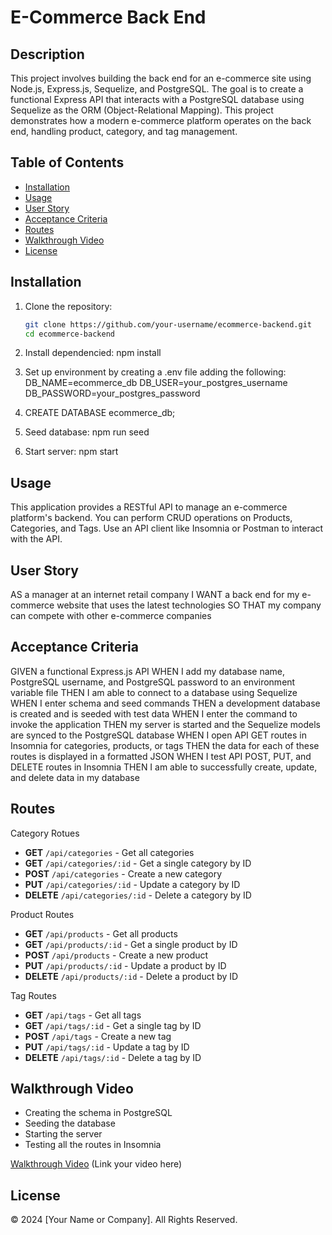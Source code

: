 # E-Commerce Back End

## Description

This project involves building the back end for an e-commerce site using Node.js, Express.js, Sequelize, and PostgreSQL. The goal is to create a functional Express API that interacts with a PostgreSQL database using Sequelize as the ORM (Object-Relational Mapping). This project demonstrates how a modern e-commerce platform operates on the back end, handling product, category, and tag management.

## Table of Contents

- [Installation](#installation)
- [Usage](#usage)
- [User Story](#user-story)
- [Acceptance Criteria](#acceptance-criteria)
- [Routes](#routes)
- [Walkthrough Video](#walkthrough-video)
- [License](#license)

## Installation

1. Clone the repository:

   ```bash
   git clone https://github.com/your-username/ecommerce-backend.git
   cd ecommerce-backend

2. Install dependencied:
    npm install
3. Set up environment by creating a .env file adding the following: 
        DB_NAME=ecommerce_db
        DB_USER=your_postgres_username
        DB_PASSWORD=your_postgres_password

4. CREATE DATABASE ecommerce_db;

5. Seed database: npm run seed

6. Start server: npm start


## Usage 
This application provides a RESTful API to manage an e-commerce platform's backend. You can perform CRUD operations on Products, Categories, and Tags. Use an API client like Insomnia or Postman to interact with the API.

## User Story
AS a manager at an internet retail company
I WANT a back end for my e-commerce website that uses the latest technologies
SO THAT my company can compete with other e-commerce companies

## Acceptance Criteria 
GIVEN a functional Express.js API
WHEN I add my database name, PostgreSQL username, and PostgreSQL password to an environment variable file
THEN I am able to connect to a database using Sequelize
WHEN I enter schema and seed commands
THEN a development database is created and is seeded with test data
WHEN I enter the command to invoke the application
THEN my server is started and the Sequelize models are synced to the PostgreSQL database
WHEN I open API GET routes in Insomnia for categories, products, or tags
THEN the data for each of these routes is displayed in a formatted JSON
WHEN I test API POST, PUT, and DELETE routes in Insomnia
THEN I am able to successfully create, update, and delete data in my database

## Routes
Category Rotues
- **GET** `/api/categories` - Get all categories
- **GET** `/api/categories/:id` - Get a single category by ID
- **POST** `/api/categories` - Create a new category
- **PUT** `/api/categories/:id` - Update a category by ID
- **DELETE** `/api/categories/:id` - Delete a category by ID

Product Routes
- **GET** `/api/products` - Get all products
- **GET** `/api/products/:id` - Get a single product by ID
- **POST** `/api/products` - Create a new product
- **PUT** `/api/products/:id` - Update a product by ID
- **DELETE** `/api/products/:id` - Delete a product by ID

Tag Routes
- **GET** `/api/tags` - Get all tags
- **GET** `/api/tags/:id` - Get a single tag by ID
- **POST** `/api/tags` - Create a new tag
- **PUT** `/api/tags/:id` - Update a tag by ID
- **DELETE** `/api/tags/:id` - Delete a tag by ID

## Walkthrough Video 
- Creating the schema in PostgreSQL
- Seeding the database
- Starting the server
- Testing all the routes in Insomnia

[Walkthrough Video](https://drive.google.com/file/d/1t6VRXATfOYKeEij7rJ3abYGcbJvS2FXp/view) (Link your video here)


## License
© 2024 [Your Name or Company]. All Rights Reserved.





